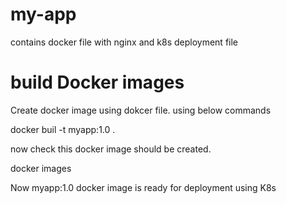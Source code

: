 # my-app
contains docker file with nginx and k8s deployment file

# build Docker images
Create docker image  using dokcer file. using below commands

docker buil -t myapp:1.0  .
 
now check this docker image should be created.

docker images

Now myapp:1.0 docker image is ready for deployment using K8s


